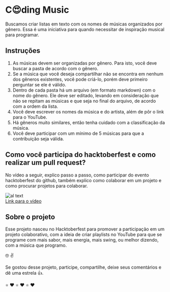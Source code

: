 # C:heart_eyes:ding Music

Buscamos criar listas em texto com os nomes de músicas organizados por gênero. Essa é uma iniciativa para quando necessitar de inspiração musical para programar.

## Instruções

1. As músicas devem ser organizadas por gênero. Para isto, você deve buscar a pasta de acordo com o gênero.
2. Se a música que você deseja compartilhar não se encontra em nenhum dos gêneros existentes, você pode criá-lo, porém deve primeiro perguntar se ele é válido.
3. Dentro de cada pasta há um arquivo (em formato markdown) com o nome do gênero. Ele deve ser editado, levando em consideração que não se repitam as músicas e que seja no final do arquivo, de acordo com a ordem da lista.
4. Você deve escrever os nomes da música e do artista, além de pôr o link para o YouTube.
5. Há gêneros muito similares, então tenha cuidado com a classificação da música.
6. Você deve participar com um mínimo de 5 músicas para que a contribuição seja válida.

## Como você participa do hacktoberfest e como realizar um pull request?

 No vídeo a seguir, explico passo a passo, como participar do evento hacktoberfest do github, também explico como colaborar em um projeto e como procurar projetos para colaborar.

 
![al text](https://i.ytimg.com/vi/8MQN0U1AwgU/hqdefault.jpg "Video youtube") <br>
[Link para o vídeo](https://www.youtube.com/watch?v=8MQN0U1AwgU)

## Sobre o projeto

Esse projeto nasceu no Hacktoberfest para promover a participação em um projeto colaborativo, com a ideia de criar playlists no YouTube para que se programe com mais sabor, mais energia, mais swing, ou melhor dizendo, com a música que programo.

:nerd_face: :v:

Se gostou desse projeto, participe, compartilhe, deixe seus comentários e dê uma estrela :thumbsup:.

:star: :heart: :star: :heart: :star: :heart: 
